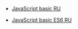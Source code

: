 - [JavaScript basic RU](https://www.youtube.com/playlist?list=PLNkWIWHIRwMHKLotIS_d-wyj00pg0AnUg) 

- [JavaScript basic ES6 RU](https://www.youtube.com/watch?v=3PDq09nqCTs&list=PLNkWIWHIRwMGLJXugVvdK7i8UagGQNaXD&index=1&t=0s) 
